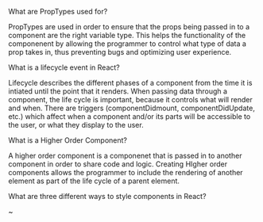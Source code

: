 What are PropTypes used for? 

PropTypes are used in order to ensure that the props being passed in to a component are the right variable type. This helps the functionality of the componenent by allowing the programmer to control what type of data a prop takes in, thus preventing bugs and optimizing user experience. 

What is a lifecycle event in React? 

Lifecycle describes the different phases of a component from the time it is intiated until the point that it renders. When passing data through a component, the life cycle is important, because it controls what will render and when. There are triggers (componentDidmount, componentDidUpdate, etc.) which affect when a component and/or its parts will be accessible to the user, or what they display to the user.

What is a Higher Order Component?

A higher order component is a componenet that is passed in to another component in order to share code and logic. Creating HIgher order components allows the programmer to include the rendering of another element as part of the life cycle of a parent element. 


What are three different ways to style components in React?

~